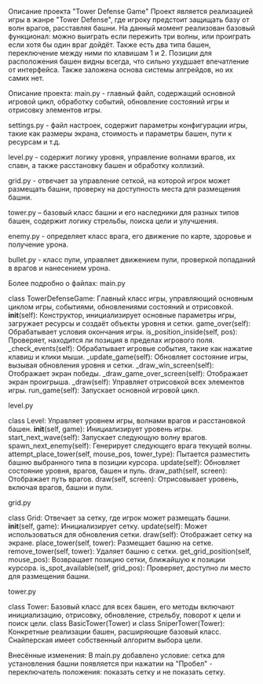 Описание проекта "Tower Defense Game"
Проект является реализацией игры в жанре "Tower Defense", где игроку предстоит защищать базу от волн врагов, расставляя
башни. На данный момент реализован базовый функционал: можно выиграть если пережить три волны, или проиграть если хотя 
бы один враг дойдёт. Также есть два типа башен, переключение между ними по клавишам 1 и 2.
Позиции для расположения башен видны всегда, что сильно ухудшает впечатление от интерфейса. Также заложена основа системы
апгрейдов, но их самих нет.

Описание проекта:
main.py - главный файл, содержащий основной игровой цикл, обработку событий, обновление состояний игры и отрисовку 
элементов игры.

settings.py - файл настроек, содержит параметры конфигурации игры, такие как размеры экрана, стоимость и параметры башен,
пути к ресурсам и т.д.

level.py - содержит логику уровня, управление волнами врагов, их спавн, а также расстановку башен и обработку коллизий.

grid.py - отвечает за управление сеткой, на которой игрок может размещать башни, проверку на доступность места для 
размещения башни.

tower.py – базовый класс башни и его наследники для разных типов башен, содержит логику стрельбы, поиска цели и улучшения.

enemy.py - определяет класс врага, его движение по карте, здоровье и получение урона.

bullet.py - класс пули, управляет движением пули, проверкой попаданий в врагов и нанесением урона.

Более подробно о файлах:
main.py

class TowerDefenseGame: Главный класс игры, управляющий основным циклом игры, событиями, обновлениями состояний и отрисовкой.
__init__(self): Конструктор, инициализирует основные параметры игры, загружает ресурсы и создаёт объекты уровня и сетки.
game_over(self): Обрабатывает условия окончания игры.
is_position_inside(self, pos): Проверяет, находится ли позиция в пределах игрового поля.
_check_events(self): Обрабатывает игровые события, такие как нажатие клавиш и клики мыши.
_update_game(self): Обновляет состояние игры, вызывая обновления уровня и сетки.
_draw_win_screen(self): Отображает экран победы.
_draw_game_over_screen(self): Отображает экран проигрыша.
_draw(self): Управляет отрисовкой всех элементов игры.
run_game(self): Запускает основной игровой цикл.

level.py

class Level: Управляет уровнем игры, волнами врагов и расстановкой башен.
__init__(self, game): Инициализирует уровень игры.
start_next_wave(self): Запускает следующую волну врагов.
spawn_next_enemy(self): Генерирует следующего врага текущей волны.
attempt_place_tower(self, mouse_pos, tower_type): Пытается разместить башню выбранного типа в позиции курсора.
update(self): Обновляет состояние уровня, врагов, башен и пуль.
draw_path(self, screen): Отображает путь врагов.
draw(self, screen): Отрисовывает уровень, включая врагов, башни и пули.

grid.py

class Grid: Отвечает за сетку, где игрок может размещать башни.
__init__(self, game): Инициализирует сетку.
update(self): Может использоваться для обновления сетки.
draw(self): Отображает сетку на экране.
place_tower(self, tower): Размещает башню на сетке.
remove_tower(self, tower): Удаляет башню с сетки.
get_grid_position(self, mouse_pos): Возвращает позицию сетки, ближайшую к позиции курсора.
is_spot_available(self, grid_pos): Проверяет, доступно ли место для размещения башни.

tower.py

class Tower: Базовый класс для всех башен, его методы включают инициализацию, отрисовку, обновление, стрельбу, поворот 
к цели и поиск цели.
class BasicTower(Tower) и class SniperTower(Tower): Конкретные реализации башен, расширяющие базовый класс. Снайперская 
имеет собственный алгоритм выбора цели.
 
Внесённые изменения:
В main.py добавлено условие: сетка для установления башни появляется при нажатии на "Пробел" - переключатель положения:
показать сетку и не показать сетку.
